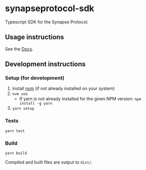 # synapseprotocol-sdk

Typescript SDK for the Synapse Protocol.

## Usage instructions

See the [Docs](https://github.com/synapsecns/sdk-docs).

## Development instructions

### Setup (for development)

1. Install [nvm](https://github.com/nvm-sh/nvm) (if not already installed on your system)
2. `nvm use`
   - If yarn is not already installed for the given NPM version: `npm install -g yarn` 
3. `yarn setup`

### Tests

`yarn test`

### Build

`yarn build`

Compiled and built files are output to `dist/`.  
